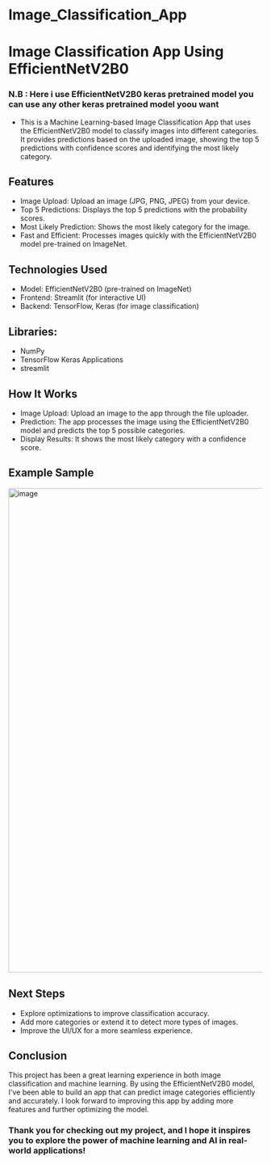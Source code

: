 # Image_Classification_App
# Image Classification App Using EfficientNetV2B0
   ### N.B : Here i use EfficientNetV2B0 keras pretrained model you can use any other keras pretrained model yoou want
- This is a Machine Learning-based Image Classification App that uses the EfficientNetV2B0 model to classify images into different categories. It provides predictions based on the uploaded image, showing the top 5 predictions with confidence scores and identifying the most likely category.

## Features
- Image Upload: Upload an image (JPG, PNG, JPEG) from your device.
- Top 5 Predictions: Displays the top 5 predictions with the probability scores.
- Most Likely Prediction: Shows the most likely category for the image.
- Fast and Efficient: Processes images quickly with the EfficientNetV2B0 model pre-trained on ImageNet.
## Technologies Used
- Model: EfficientNetV2B0 (pre-trained on ImageNet)
- Frontend: Streamlit (for interactive UI)
- Backend: TensorFlow, Keras (for image classification)
## Libraries:
- NumPy
- TensorFlow Keras Applications
- streamlit

## How It Works
- Image Upload: Upload an image to the app through the file uploader.
- Prediction: The app processes the image using the EfficientNetV2B0 model and predicts the top 5 possible categories.
- Display Results: It shows the most likely category with a confidence score.
## Example Sample
<img width="959" alt="image" src="https://github.com/user-attachments/assets/7a8030d8-f177-4757-8243-eec1b7e6496f">

## Next Steps
- Explore optimizations to improve classification accuracy.
- Add more categories or extend it to detect more types of images.
- Improve the UI/UX for a more seamless experience.
## Conclusion
This project has been a great learning experience in both image classification and machine learning. By using the EfficientNetV2B0 model, I've been able to build an app that can predict image categories efficiently and accurately. I look forward to improving this app by adding more features and further optimizing the model.

### Thank you for checking out my project, and I hope it inspires you to explore the power of machine learning and AI in real-world applications!
